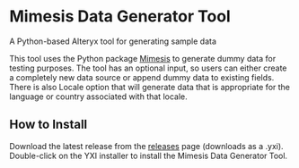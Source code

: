 # Mimesis Data Generator Tool
A Python-based Alteryx tool for generating sample data

This tool uses the Python package [Mimesis](https://mimesis.readthedocs.io/) to generate dummy data for testing purposes. The tool has an optional input, so users can either create a completely new data source or append dummy data to existing fields. There is also Locale option that will generate data that is appropriate for the language or country associated with that locale.

## How to Install

Download the latest release from the [releases](https://github.com/lahonu/Mimesis_Tool/releases) page (downloads as a .yxi). Double-click on the YXI installer to install the Mimesis Data Generator Tool. 
